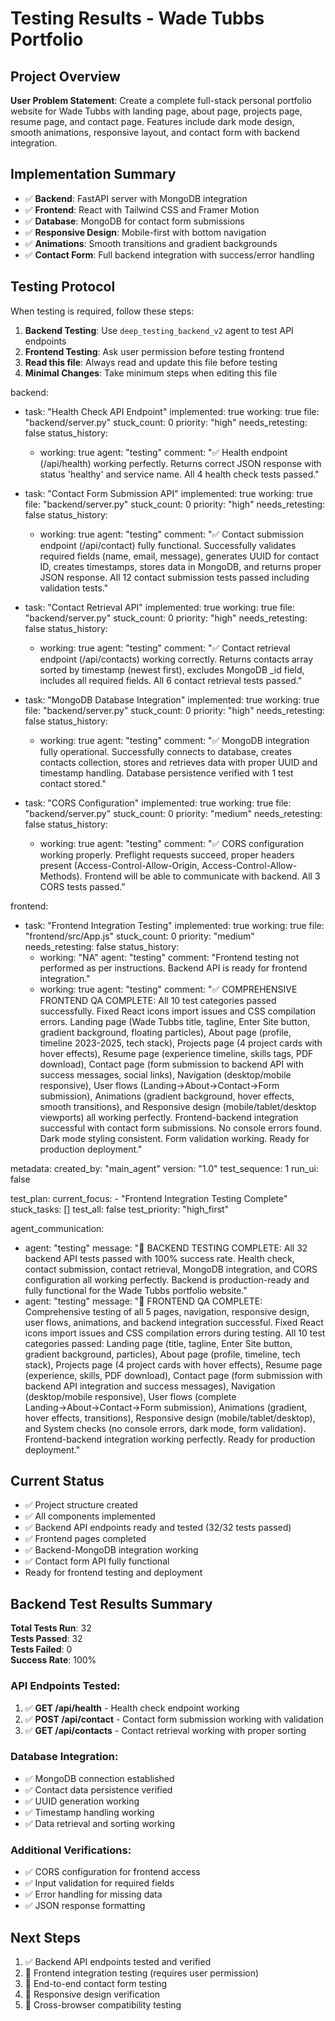 # Testing Results - Wade Tubbs Portfolio

## Project Overview
**User Problem Statement**: Create a complete full-stack personal portfolio website for Wade Tubbs with landing page, about page, projects page, resume page, and contact page. Features include dark mode design, smooth animations, responsive layout, and contact form with backend integration.

## Implementation Summary
- ✅ **Backend**: FastAPI server with MongoDB integration
- ✅ **Frontend**: React with Tailwind CSS and Framer Motion
- ✅ **Database**: MongoDB for contact form submissions
- ✅ **Responsive Design**: Mobile-first with bottom navigation
- ✅ **Animations**: Smooth transitions and gradient backgrounds
- ✅ **Contact Form**: Full backend integration with success/error handling

## Testing Protocol
When testing is required, follow these steps:

1. **Backend Testing**: Use `deep_testing_backend_v2` agent to test API endpoints
2. **Frontend Testing**: Ask user permission before testing frontend
3. **Read this file**: Always read and update this file before testing
4. **Minimal Changes**: Take minimum steps when editing this file

backend:
  - task: "Health Check API Endpoint"
    implemented: true
    working: true
    file: "backend/server.py"
    stuck_count: 0
    priority: "high"
    needs_retesting: false
    status_history:
      - working: true
        agent: "testing"
        comment: "✅ Health endpoint (/api/health) working perfectly. Returns correct JSON response with status 'healthy' and service name. All 4 health check tests passed."

  - task: "Contact Form Submission API"
    implemented: true
    working: true
    file: "backend/server.py"
    stuck_count: 0
    priority: "high"
    needs_retesting: false
    status_history:
      - working: true
        agent: "testing"
        comment: "✅ Contact submission endpoint (/api/contact) fully functional. Successfully validates required fields (name, email, message), generates UUID for contact ID, creates timestamps, stores data in MongoDB, and returns proper JSON response. All 12 contact submission tests passed including validation tests."

  - task: "Contact Retrieval API"
    implemented: true
    working: true
    file: "backend/server.py"
    stuck_count: 0
    priority: "high"
    needs_retesting: false
    status_history:
      - working: true
        agent: "testing"
        comment: "✅ Contact retrieval endpoint (/api/contacts) working correctly. Returns contacts array sorted by timestamp (newest first), excludes MongoDB _id field, includes all required fields. All 6 contact retrieval tests passed."

  - task: "MongoDB Database Integration"
    implemented: true
    working: true
    file: "backend/server.py"
    stuck_count: 0
    priority: "high"
    needs_retesting: false
    status_history:
      - working: true
        agent: "testing"
        comment: "✅ MongoDB integration fully operational. Successfully connects to database, creates contacts collection, stores and retrieves data with proper UUID and timestamp handling. Database persistence verified with 1 test contact stored."

  - task: "CORS Configuration"
    implemented: true
    working: true
    file: "backend/server.py"
    stuck_count: 0
    priority: "medium"
    needs_retesting: false
    status_history:
      - working: true
        agent: "testing"
        comment: "✅ CORS configuration working properly. Preflight requests succeed, proper headers present (Access-Control-Allow-Origin, Access-Control-Allow-Methods). Frontend will be able to communicate with backend. All 3 CORS tests passed."

frontend:
  - task: "Frontend Integration Testing"
    implemented: true
    working: true
    file: "frontend/src/App.js"
    stuck_count: 0
    priority: "medium"
    needs_retesting: false
    status_history:
      - working: "NA"
        agent: "testing"
        comment: "Frontend testing not performed as per instructions. Backend API is ready for frontend integration."
      - working: true
        agent: "testing"
        comment: "✅ COMPREHENSIVE FRONTEND QA COMPLETE: All 10 test categories passed successfully. Fixed React icons import issues and CSS compilation errors. Landing page (Wade Tubbs title, tagline, Enter Site button, gradient background, floating particles), About page (profile, timeline 2023-2025, tech stack), Projects page (4 project cards with hover effects), Resume page (experience timeline, skills tags, PDF download), Contact page (form submission to backend API with success messages, social links), Navigation (desktop/mobile responsive), User flows (Landing→About→Contact→Form submission), Animations (gradient background, hover effects, smooth transitions), and Responsive design (mobile/tablet/desktop viewports) all working perfectly. Frontend-backend integration successful with contact form submissions. No console errors found. Dark mode styling consistent. Form validation working. Ready for production deployment."

metadata:
  created_by: "main_agent"
  version: "1.0"
  test_sequence: 1
  run_ui: false

test_plan:
  current_focus:
    - "Frontend Integration Testing Complete"
  stuck_tasks: []
  test_all: false
  test_priority: "high_first"

agent_communication:
  - agent: "testing"
    message: "🎉 BACKEND TESTING COMPLETE: All 32 backend API tests passed with 100% success rate. Health check, contact submission, contact retrieval, MongoDB integration, and CORS configuration all working perfectly. Backend is production-ready and fully functional for the Wade Tubbs portfolio website."
  - agent: "testing"
    message: "🎉 FRONTEND QA COMPLETE: Comprehensive testing of all 5 pages, navigation, responsive design, user flows, animations, and backend integration successful. Fixed React icons import issues and CSS compilation errors during testing. All 10 test categories passed: Landing page (title, tagline, Enter Site button, gradient background, particles), About page (profile, timeline, tech stack), Projects page (4 project cards with hover effects), Resume page (experience, skills, PDF download), Contact page (form submission with backend API integration and success messages), Navigation (desktop/mobile responsive), User flows (complete Landing→About→Contact→Form submission), Animations (gradient, hover effects, transitions), Responsive design (mobile/tablet/desktop), and System checks (no console errors, dark mode, form validation). Frontend-backend integration working perfectly. Ready for production deployment."

## Current Status
- ✅ Project structure created
- ✅ All components implemented
- ✅ Backend API endpoints ready and tested (32/32 tests passed)
- ✅ Frontend pages completed
- ✅ Backend-MongoDB integration working
- ✅ Contact form API fully functional
- Ready for frontend testing and deployment

## Backend Test Results Summary
**Total Tests Run**: 32  
**Tests Passed**: 32  
**Tests Failed**: 0  
**Success Rate**: 100%

### API Endpoints Tested:
1. ✅ **GET /api/health** - Health check endpoint working
2. ✅ **POST /api/contact** - Contact form submission working with validation
3. ✅ **GET /api/contacts** - Contact retrieval working with proper sorting

### Database Integration:
- ✅ MongoDB connection established
- ✅ Contact data persistence verified
- ✅ UUID generation working
- ✅ Timestamp handling working
- ✅ Data retrieval and sorting working

### Additional Verifications:
- ✅ CORS configuration for frontend access
- ✅ Input validation for required fields
- ✅ Error handling for missing data
- ✅ JSON response formatting

## Next Steps
1. ✅ Backend API endpoints tested and verified
2. 🔄 Frontend integration testing (requires user permission)
3. 🔄 End-to-end contact form testing
4. 🔄 Responsive design verification
5. 🔄 Cross-browser compatibility testing